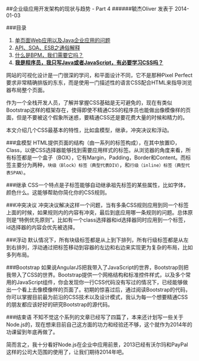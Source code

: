 ##企业级应用开发架构的现状与趋势 - Part 4
######毓杰Oliver 发表于 2014-01-03

###目录

1. [单页面Web应用以及Java企业应用的问题](http://blog.oliverzy.gitpress.org/~posts/2013-12-31-summary.md)
2. [API、SOA、ESB之通俗解释](http://blog.oliverzy.gitpress.org/~posts/2014-01-01-summary2.md)
3. [什么是BPM，我们需要它吗？](http://blog.oliverzy.gitpress.org/~posts/2014-01-02-summary3.md)
4. **[我是程序员，我只写Java或者JavaScript，有必要学习CSS吗？](http://blog.oliverzy.gitpress.org/~posts/2014-01-03-summary4.md)**

网站的可视化设计是一门很深的学问，和平面设计不同，它不是那种Pixel Perfect要求非常精确排版的东东，而是使用一门描述性的语言CSS配合HTML来指导浏览器布局整个页面。

作为一个全栈开发人员，了解并掌握CSS基础是无可避免的，现在有类似Bootstrap这样的框架存在，使得即使不精通CSS的程序员也能做出像模像样的页面，但是不要被这个假象所迷惑，要精通CSS还是要花费大量的时候和精力的。

本文介绍几个CSS最基本的特性，比如盒模型，继承，冲突决议和浮动。

<!--more-->
###盒模型
HTML提供页面的结构（由一系列的标签构成），在其中放置ID，Class，以便CSS选择器能够找到需要应用样式的标签。从浏览器的角度来看，所有标签都是一个盒子（BOX），它有Margin，Padding，Border和Content。而标签主要分为两种，`块级（Block）标签（典型代表DIV）`，和`行级（inline）标签（典型代表SPAN）`。

###继承
CSS一个特点是子标签能够自动继承祖先标签的某些属性，比如字体，颜色什么。这能够帮助你简化你的CSS规则。

###冲突决议
冲突决议解决这样一个问题，当有多条CSS规则应用到同一个标签上面的时候，如果规则内的内容有冲突，最后到底应用哪一条规则的问题。总体原则是“特例优先原则”。比如有一个class选择器和id选择器同时应用到一个标签，id选择器的内容会优先被选择。

###浮动
默认情况下，所有块级标签都是从上到下排列，所有行级标签都是从左到右排列，浮动通过把标签移动到容器的左边和右边来实现更为复杂的布局，比如多列布局。

###Bootstrap
如果说AngularJS把我带入了JavaScript的世界，Bootstrap则把我带入了CSS的世界。Bootstrap提供一个网格结构和标准控件样式，以及多个常用的JavaScript组件，你会发现你一行CSS代码没有写过的情况下，已经能够做出一个看上去像模像样的页面了。初期的惊喜过后，通过阅读Bootstrap的代码，你可以掌握目前最为前沿的CSS技术以及设计模式，我认为每一个想要精通CSS的朋友都应该好好的研究Bootstrap的源代码。

###结束语
不知不觉这个系列的文章已经写了四篇了，本来还计划写一些关于Node.js的，现在想来目前自己这方面的功力和经验还不够，这个就作为2014年的功课留到年底再做了。

简而言之，我十分看好Node.js在企业中应用前景，2013已经有沃尔玛和PayPal这样的公司大范围的使用了，让我们期待2014年吧。

